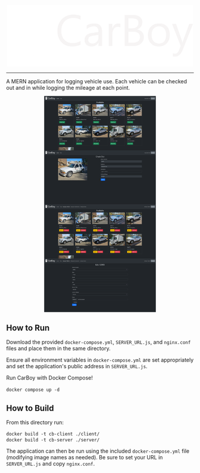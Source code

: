 <div align="center">
    <img width="500px" src=".github/CarBoy.png" alt="CarBoy"/>
</div>

---

A MERN application for logging vehicle use. Each vehicle can be checked out and in while logging the mileage at each point.

<div style="display: flex; flex-wrap: wrap; justify-content: space-evenly;">
    <img width="300px" src=".github/home.png" alt="A screenshot of CarBoy's home page"/>
    <img width="300px" src=".github/check_out.png" alt="A screenshot of CarBoy's check out page"/>
    <img width="300px" src=".github/manage_vehicles.png" alt="A screenshot of CarBoy's manage vehicles page"/>
    <img width="300px" src=".github/edit_vehicle.png" alt="A screenshot of CarBoy's edit vehicle page"/>
</div>

## How to Run

Download the provided `docker-compose.yml`, `SERVER_URL.js`, and `nginx.conf` files and place them in the same directory.

Ensure all environment variables in `docker-compose.yml` are set appropriately and set the application's public address in `SERVER_URL.js`.

Run CarBoy with Docker Compose!

`docker compose up -d`

## How to Build

From this directory run:

```
docker build -t cb-client ./client/
docker build -t cb-server ./server/
```

The application can then be run using the included `docker-compose.yml` file (modifying image names as needed). Be sure to set your URL in `SERVER_URL.js` and copy `nginx.conf`.

